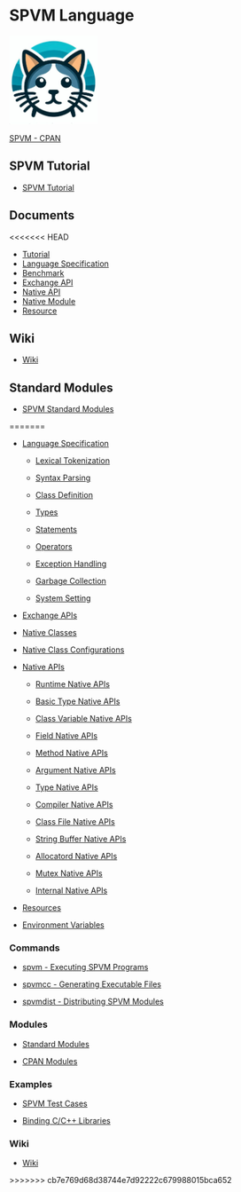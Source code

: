 # SPVM Language

<img src="/logo/spvm_logo.jpg" width="160px">

<a href="https://metacpan.org/pod/SPVM">SPVM - CPAN</a>

## SPVM Tutorial

* <a href="https://github.com/yuki-kimoto/SPVM/wiki/Tutorial">SPVM Tutorial</a>

## Documents

<<<<<<< HEAD
* <a href="https://metacpan.org/pod/SPVM::Document::Tutorial">Tutorial</a>
* <a href="https://metacpan.org/pod/SPVM::Document::Language">Language Specification</a>
* <a href="https://metacpan.org/pod/SPVM::Document::Benchmark">Benchmark</a>
* <a href="https://metacpan.org/pod/SPVM::Document::ExchangeAPI">Exchange API</a>
* <a href="https://metacpan.org/pod/SPVM::Document::NativeAPI">Native API</a>
* <a href="https://metacpan.org/pod/SPVM::Document::NativeModule">Native Module</a>
* <a href="https://metacpan.org/pod/SPVM::Document::Resource">Resource</a>

## Wiki

* <a href="https://github.com/yuki-kimoto/SPVM/wiki">Wiki</a>

## Standard Modules

* <a href="https://metacpan.org/pod/SPVM::Document::Modules">SPVM Standard Modules</a>

=======
<ul>

<li><p><a href="https://metacpan.org/pod/SPVM::Document::Language">Language Specification</a></p>

<ul>

<li><p><a href="https://metacpan.org/pod/SPVM::Document::Language::Tokenization">Lexical Tokenization</a></p>

</li>
<li><p><a href="https://metacpan.org/pod/SPVM::Document::Language::SyntaxParsing">Syntax Parsing</a></p>

</li>
<li><p><a href="https://metacpan.org/pod/SPVM::Document::Language::Class">Class Definition</a></p>

</li>
<li><p><a href="https://metacpan.org/pod/SPVM::Document::Language::Types">Types</a></p>

</li>
<li><p><a href="https://metacpan.org/pod/SPVM::Document::Language::Statements">Statements</a></p>

</li>
<li><p><a href="https://metacpan.org/pod/SPVM::Document::Language::Operators">Operators</a></p>

</li>
<li><p><a href="https://metacpan.org/pod/SPVM::Document::Language::ExceptionHandling">Exception Handling</a></p>

</li>
<li><p><a href="https://metacpan.org/pod/SPVM::Document::Language::GarbageCollection">Garbage Collection</a></p>

</li>
<li><p><a href="https://metacpan.org/pod/SPVM::Document::Language::System">System Setting</a></p>

</li>
</ul>

</li>
<li><p><a href="https://metacpan.org/pod/SPVM::ExchangeAPI">Exchange APIs</a></p>

</li>
<li><p><a href="https://metacpan.org/pod/SPVM::Document::NativeClass">Native Classes</a></p>

</li>
<li><p><a href="https://metacpan.org/pod/SPVM::Builder::Config">Native Class Configurations</a></p>

</li>
<li><p><a href="https://metacpan.org/pod/SPVM::Document::NativeAPI">Native APIs</a></p>

<ul>

<li><p><a href="https://metacpan.org/pod/SPVM::Document::NativeAPI::Runtime">Runtime Native APIs</a></p>

</li>
<li><p><a href="https://metacpan.org/pod/SPVM::Document::NativeAPI::BasicType">Basic Type Native APIs</a></p>

</li>
<li><p><a href="https://metacpan.org/pod/SPVM::Document::NativeAPI::ClassVariable">Class Variable Native APIs</a></p>

</li>
<li><p><a href="https://metacpan.org/pod/SPVM::Document::NativeAPI::Field">Field Native APIs</a></p>

</li>
<li><p><a href="https://metacpan.org/pod/SPVM::Document::NativeAPI::Method">Method Native APIs</a></p>

</li>
<li><p><a href="https://metacpan.org/pod/SPVM::Document::NativeAPI::Argument">Argument Native APIs</a></p>

</li>
<li><p><a href="https://metacpan.org/pod/SPVM::Document::NativeAPI::Type">Type Native APIs</a></p>

</li>
<li><p><a href="https://metacpan.org/pod/SPVM::Document::NativeAPI::Compiler">Compiler Native APIs</a></p>

</li>
<li><p><a href="https://metacpan.org/pod/SPVM::Document::NativeAPI::ClassFile">Class File Native APIs</a></p>

</li>
<li><p><a href="https://metacpan.org/pod/SPVM::Document::NativeAPI::StringBuffer">String Buffer Native APIs</a></p>

</li>
<li><p><a href="https://metacpan.org/pod/SPVM::Document::NativeAPI::Allocator">Allocatord Native APIs</a></p>

</li>
<li><p><a href="https://metacpan.org/pod/SPVM::Document::NativeAPI::Mutex">Mutex Native APIs</a></p>

</li>
<li><p><a href="https://metacpan.org/pod/SPVM::Document::NativeAPI::Internal">Internal Native APIs</a></p>

</li>
</ul>

</li>
<li><p><a href="https://metacpan.org/pod/SPVM::Document::Resource">Resources</a></p>

</li>
<li><p><a href="https://metacpan.org/pod/SPVM::Document::EnvironmentVariables">Environment Variables</a></p>

</li>
</ul>

### Commands

<ul>

<li><p><a href="https://metacpan.org/pod/spvm">spvm - Executing SPVM Programs</a></p>

</li>
<li><p><a href="https://metacpan.org/pod/spvmcc">spvmcc - Generating Executable Files</a></p>

</li>
<li><p><a href="https://metacpan.org/pod/spvmdist">spvmdist - Distributing SPVM Modules</a></p>

</li>
</ul>

### Modules

<ul>

<li><p><a href="https://metacpan.org/pod/SPVM::Document::Modules">Standard Modules</a></p>

</li>
<li><p><a href="https://github.com/yuki-kimoto/SPVM/wiki/CPAN-Modules">CPAN Modules</a></p>

</li>
</ul>

### Examples

<ul>

<li><p><a href="https://github.com/yuki-kimoto/SPVM/tree/doc/t/02_vm/lib/SPVM/TestCase">SPVM Test Cases</a></p>

</li>
<li><p><a href="https://github.com/yuki-kimoto/SPVM/tree/doc/examples/native">Binding C/C++ Libraries</a></p>

</li>
</ul>

### Wiki

<ul>

<li><p><a href="https://github.com/yuki-kimoto/SPVM/wiki">Wiki</a></p>

</li>
</ul>
>>>>>>> cb7e769d68d38744e7d92222c679988015bca652
